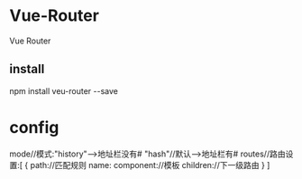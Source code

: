 # Vue-Router

Vue Router

## install

npm install veu-router --save

# config

mode//模式:"history"-->地址栏没有#
        "hash"//默认-->地址栏有#
routes//路由设置:[
    {
        path://匹配规则
        name:
        component://模板
        children://下一级路由
    }
]